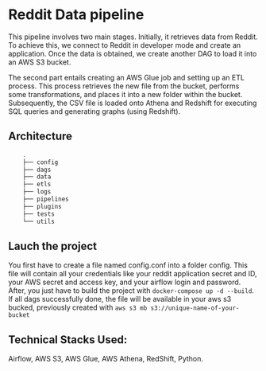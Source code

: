 
# Reddit Data pipeline

This pipeline involves two main stages. Initially, it retrieves data from Reddit. To achieve this, we connect to Reddit in developer mode and create an application. Once the data is obtained, we create another DAG to load it into an AWS S3 bucket.

The second part entails creating an AWS Glue job and setting up an ETL process. This process retrieves the new file from the bucket, performs some transformations, and places it into a new folder within the bucket. Subsequently, the CSV file is loaded onto Athena and Redshift for executing SQL queries and generating graphs (using Redshift).

## Architecture

```bash
    .
    ├── config
    ├── dags
    ├── data
    ├── etls
    ├── logs
    ├── pipelines
    ├── plugins
    ├── tests
    └── utils
```

## Lauch the project
You first have to create a file named config.conf into a folder config. This file will contain all your credentials like your reddit application secret and ID, your AWS secret and access key, and your airflow login and password.
After, you just have to build the project with `docker-compose up -d --build`. 
If all dags successfully done, the file will be available in your aws s3 bucked, previously created with `aws s3 mb s3://unique-name-of-your-bucket`

## Technical Stacks Used:
Airflow, AWS S3, AWS Glue, AWS Athena, RedShift, Python.
